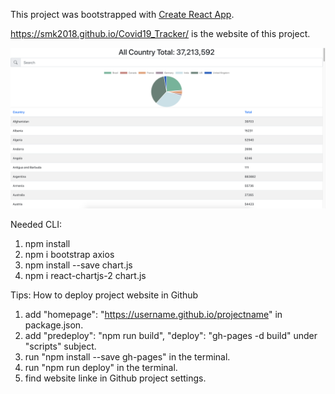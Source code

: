 This project was bootstrapped with [Create React App](https://github.com/facebook/create-react-app).

https://smk2018.github.io/Covid19_Tracker/ is the website of this project.

![image](https://github.com/smk2018/Covid19_Tracker/blob/main/Screen%20Shot%202020-10-11%20at%202.43.58%20AM.png)

Needed CLI:
1. npm install
2. npm i bootstrap axios  
3. npm install --save chart.js
4. npm i react-chartjs-2 chart.js   

Tips: How to deploy project website in Github

1. add "homepage": "https://username.github.io/projectname" in package.json.
2. add "predeploy": "npm run build", "deploy": "gh-pages -d build" under "scripts" subject.
3. run "npm install --save gh-pages" in the terminal.
4. run "npm run deploy" in the terminal.
5. find website linke in Github project settings.
